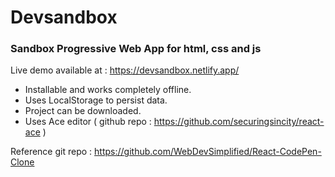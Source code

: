 # Devsandbox

### Sandbox Progressive Web App for html, css and js 

Live demo available at : https://devsandbox.netlify.app/

* Installable and works completely offline.
* Uses LocalStorage to persist data.
* Project can be downloaded.
* Uses Ace editor ( github repo : https://github.com/securingsincity/react-ace )

Reference git repo : https://github.com/WebDevSimplified/React-CodePen-Clone

